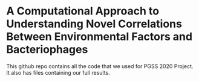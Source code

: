 <h1>A Computational Approach to Understanding Novel Correlations Between Environmental Factors and Bacteriophages</h1>	

This github repo contains all the code that we used for PGSS 2020 Project. It also has files containing our full results.

